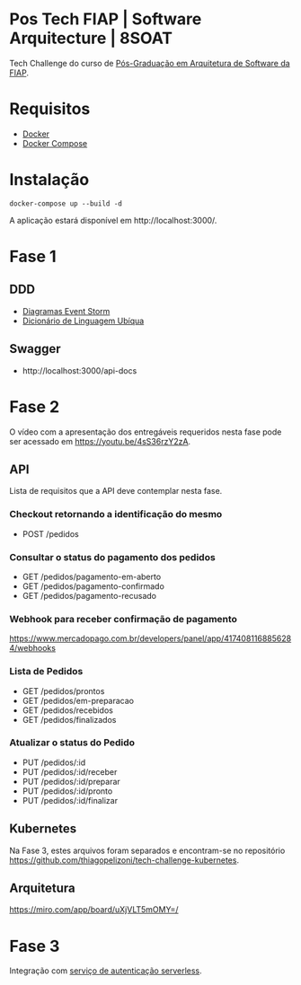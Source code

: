 # Pos Tech FIAP | Software Arquitecture | 8SOAT

Tech Challenge do curso de [Pós-Graduação em Arquitetura de Software da FIAP](https://postech.fiap.com.br/curso/software-architecture/).

# Requisitos

* [Docker](https://docs.docker.com/engine/install/)
* [Docker Compose](https://github.com/docker/compose)

# Instalação

```
docker-compose up --build -d
```

A aplicação estará disponível em http://localhost:3000/.

# Fase 1

## DDD

* [Diagramas Event Storm](https://miro.com/app/board/uXjVK0LIAuE=/)
* [Dicionário de Linguagem Ubíqua](DICIONARIO.md)

## Swagger

* http://localhost:3000/api-docs

# Fase 2

O vídeo com a apresentação dos entregáveis requeridos nesta fase pode ser acessado em https://youtu.be/4sS36rzY2zA.

## API

Lista de requisitos que a API deve contemplar nesta fase.

###  Checkout retornando a identificação do mesmo

* POST /pedidos

### Consultar o status do pagamento dos pedidos

* GET /pedidos/pagamento-em-aberto
* GET /pedidos/pagamento-confirmado
* GET /pedidos/pagamento-recusado

### Webhook para receber confirmação de pagamento

https://www.mercadopago.com.br/developers/panel/app/4174081168856284/webhooks

### Lista de Pedidos

* GET /pedidos/prontos
* GET /pedidos/em-preparacao
* GET /pedidos/recebidos
* GET /pedidos/finalizados

### Atualizar o status do Pedido

* PUT /pedidos/:id
* PUT /pedidos/:id/receber
* PUT /pedidos/:id/preparar
* PUT /pedidos/:id/pronto
* PUT /pedidos/:id/finalizar

## Kubernetes

Na Fase 3, estes arquivos foram separados e encontram-se no repositório https://github.com/thiagopelizoni/tech-challenge-kubernetes.

## Arquitetura

https://miro.com/app/board/uXjVLT5mOMY=/

# Fase 3

Integração com [serviço de autenticação serverless](https://github.com/thiagopelizoni/tech-challenge-auth-service).